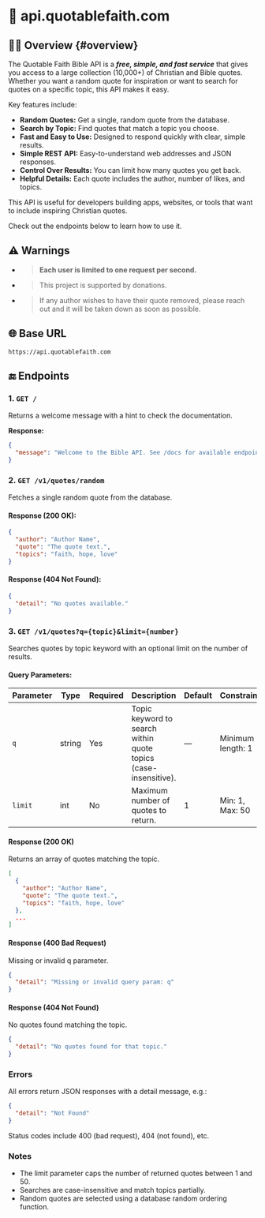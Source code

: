 # 📖 api.quotablefaith.com

## 🤲🏻 Overview {#overview}

The Quotable Faith Bible API is a ***free, simple, and fast service*** that gives you access to a large collection (10,000+) of Christian and Bible quotes. Whether you want a random quote for inspiration or want to search for quotes on a specific topic, this API makes it easy.

Key features include:

- **Random Quotes:** Get a single, random quote from the database.
- **Search by Topic:** Find quotes that match a topic you choose.
- **Fast and Easy to Use:** Designed to respond quickly with clear, simple results.
- **Simple REST API:** Easy-to-understand web addresses and JSON responses.
- **Control Over Results:** You can limit how many quotes you get back.
- **Helpful Details:** Each quote includes the author, number of likes, and topics.

This API is useful for developers building apps, websites, or tools that want to include inspiring Christian quotes.

Check out the endpoints below to learn how to use it.

## ⚠️ Warnings

- > **Each user is limited to one request per second.**
- > This project is supported by donations.
- > If any author wishes to have their quote removed, please reach out and it will be taken down as soon as possible.

## 🌐 Base URL

`https://api.quotablefaith.com`

## 🔚 Endpoints

### 1. `GET /`

Returns a welcome message with a hint to check the documentation.

**Response:**

```json
{
  "message": "Welcome to the Bible API. See /docs for available endpoints."
}
```

### 2. `GET /v1/quotes/random`
Fetches a single random quote from the database.

#### Response (200 OK):

```json
{
  "author": "Author Name",
  "quote": "The quote text.",
  "topics": "faith, hope, love"
}
```
#### Response (404 Not Found):

```json
{
  "detail": "No quotes available."
}
```
### 3. `GET /v1/quotes?q={topic}&limit={number}`
Searches quotes by topic keyword with an optional limit on the number of results.

#### Query Parameters:

| Parameter | Type   | Required | Description                                                     | Default | Constraints       |
| --------- | ------ | -------- | --------------------------------------------------------------- | ------- | ----------------- |
| `q`       | string | Yes      | Topic keyword to search within quote topics (case-insensitive). | —       | Minimum length: 1 |
| `limit`   | int    | No       | Maximum number of quotes to return.                             | 1       | Min: 1, Max: 50   |

#### Response (200 OK)

Returns an array of quotes matching the topic.

```json
[
  {
    "author": "Author Name",
    "quote": "The quote text.",
    "topics": "faith, hope, love"
  },
  ...
]
```

#### Response (400 Bad Request)

Missing or invalid q parameter.

```json
{
  "detail": "Missing or invalid query param: q"
}
```

#### Response (404 Not Found)

No quotes found matching the topic.

```json
{
  "detail": "No quotes found for that topic."
}
```

### Errors
All errors return JSON responses with a detail message, e.g.:

```json
{
  "detail": "Not Found"
}
```

Status codes include 400 (bad request), 404 (not found), etc.

### Notes
- The limit parameter caps the number of returned quotes between 1 and 50.
- Searches are case-insensitive and match topics partially.
- Random quotes are selected using a database random ordering function.

